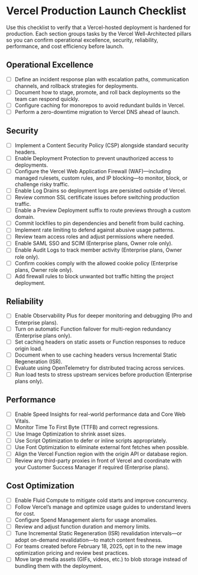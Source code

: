 # Vercel Production Launch Checklist

Use this checklist to verify that a Vercel-hosted deployment is hardened for production. Each section groups tasks by the Vercel Well-Architected pillars so you can confirm operational excellence, security, reliability, performance, and cost efficiency before launch.

## Operational Excellence
- [ ] Define an incident response plan with escalation paths, communication channels, and rollback strategies for deployments.
- [ ] Document how to stage, promote, and roll back deployments so the team can respond quickly.
- [ ] Configure caching for monorepos to avoid redundant builds in Vercel.
- [ ] Perform a zero-downtime migration to Vercel DNS ahead of launch.

## Security
- [ ] Implement a Content Security Policy (CSP) alongside standard security headers.
- [ ] Enable Deployment Protection to prevent unauthorized access to deployments.
- [ ] Configure the Vercel Web Application Firewall (WAF)—including managed rulesets, custom rules, and IP blocking—to monitor, block, or challenge risky traffic.
- [ ] Enable Log Drains so deployment logs are persisted outside of Vercel.
- [ ] Review common SSL certificate issues before switching production traffic.
- [ ] Enable a Preview Deployment suffix to route previews through a custom domain.
- [ ] Commit lockfiles to pin dependencies and benefit from build caching.
- [ ] Implement rate limiting to defend against abusive usage patterns.
- [ ] Review team access roles and adjust permissions where needed.
- [ ] Enable SAML SSO and SCIM (Enterprise plans, Owner role only).
- [ ] Enable Audit Logs to track member activity (Enterprise plans, Owner role only).
- [ ] Confirm cookies comply with the allowed cookie policy (Enterprise plans, Owner role only).
- [ ] Add firewall rules to block unwanted bot traffic hitting the project deployment.

## Reliability
- [ ] Enable Observability Plus for deeper monitoring and debugging (Pro and Enterprise plans).
- [ ] Turn on automatic Function failover for multi-region redundancy (Enterprise plans only).
- [ ] Set caching headers on static assets or Function responses to reduce origin load.
- [ ] Document when to use caching headers versus Incremental Static Regeneration (ISR).
- [ ] Evaluate using OpenTelemetry for distributed tracing across services.
- [ ] Run load tests to stress upstream services before production (Enterprise plans only).

## Performance
- [ ] Enable Speed Insights for real-world performance data and Core Web Vitals.
- [ ] Monitor Time To First Byte (TTFB) and correct regressions.
- [ ] Use Image Optimization to shrink asset sizes.
- [ ] Use Script Optimization to defer or inline scripts appropriately.
- [ ] Use Font Optimization to eliminate external font fetches when possible.
- [ ] Align the Vercel Function region with the origin API or database region.
- [ ] Review any third-party proxies in front of Vercel and coordinate with your Customer Success Manager if required (Enterprise plans).

## Cost Optimization
- [ ] Enable Fluid Compute to mitigate cold starts and improve concurrency.
- [ ] Follow Vercel’s manage and optimize usage guides to understand levers for cost.
- [ ] Configure Spend Management alerts for usage anomalies.
- [ ] Review and adjust function duration and memory limits.
- [ ] Tune Incremental Static Regeneration (ISR) revalidation intervals—or adopt on-demand revalidation—to match content freshness.
- [ ] For teams created before February 18, 2025, opt in to the new image optimization pricing and review best practices.
- [ ] Move large media assets (GIFs, videos, etc.) to blob storage instead of bundling them with the deployment.
